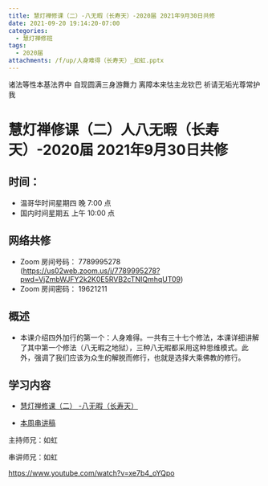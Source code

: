 ```yaml
---
title: 慧灯禅修课（二）-八无暇（长寿天）-2020届 2021年9月30日共修
date: 2021-09-20 19:14:20-07:00
categories:
  - 慧灯禅修班
tags:
  - 2020届
attachments: /f/up/人身难得（长寿天）_如虹.pptx
---
```

诸法等性本基法界中 自现圆满三身游舞力 
离障本来怙主龙钦巴 祈请无垢光尊常护我

# 慧灯禅修课（二）人八无暇（长寿天）-2020届 2021年9月30日共修

## 时间：

* 温哥华时间星期四 晚 7:00 点
* 国内时间星期五 上午 10:00 点

## 网络共修

* Zoom 房间号码： 7789995278 (<https://us02web.zoom.us/j/7789995278?pwd=VjZmbWJFY2k2K0E5RVB2cTNIQmhqUT09>)
* Zoom 房间密码： 19621211


## 概述
*  本课介绍四外加行的第一个：人身难得。一共有三十七个修法，本课详细讲解了其中第一个修法（八无暇之地狱），三种八无暇都采用这种思维模式。此外，强调了我们应该为众生的解脱而修行，也就是选择大乘佛教的修行。

## 学习内容

* [慧灯禅修课（二） -八无暇（长寿天）](https://www.huidengzhiguang.com/index.php/huideng-jiangtang/2016-07-21-09-15-04/2017-01-20-04-20-16/618-l15010)

* [本周串讲稿](http://huidengchanxiu.net/hdv/f/up/人身难得（长寿天）_如虹.pptx)

主持师兄：如虹

串讲师兄：如虹

<https://www.youtube.com/watch?v=xe7b4_oYQpo>